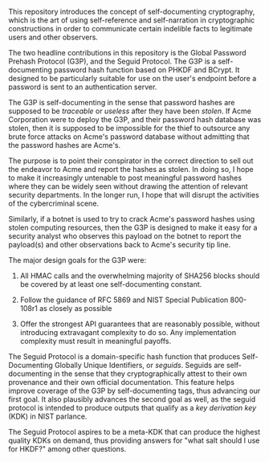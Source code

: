 This repository introduces the concept of self-documenting cryptography, which is the art of using self-reference and self-narration in cryptographic constructions in order to communicate certain indelible facts to legitimate users and other observers.

The two headline contributions in this repository is the Global Password Prehash Protocol (G3P), and the Seguid Protocol. The G3P is a self-documenting password hash function based on PHKDF and BCrypt. It designed to be particularly suitable for use on the user's endpoint before a password is sent to an authentication server.

The G3P is self-documenting in the sense that password hashes are supposed to be _traceable_ or _useless_ after they have been _stolen_. If Acme Corporation were to deploy the G3P, and their password hash database was stolen, then it is supposed to be impossible for the thief to outsource any brute force attacks on Acme's password database without admitting that the password hashes are Acme's.

The purpose is to point their conspirator in the correct direction to sell out the endeavor to Acme and report the hashes as stolen. In doing so, I hope to make it increasingly untenable to post meaningful password hashes where they can be widely seen without drawing the attention of relevant security departments. In the longer run, I hope that will disrupt the activities of the cybercriminal scene.

Similarly, if a botnet is used to try to crack Acme's password hashes using stolen computing resources, then the G3P is designed to make it easy for a security analyst who observes this payload on the botnet to report the payload(s) and other observations back to Acme's security tip line.

The major design goals for the G3P were:

1. All HMAC calls and the overwhelming majority of SHA256 blocks should be covered by at least one self-documenting constant.

2. Follow the guidance of RFC 5869 and NIST Special Publication 800-108r1 as closely as possible

3. Offer the strongest API guarantees that are reasonably possible, without introducing extravagant complexity to do so.  Any implementation complexity must result in meaningful payoffs.

The Seguid Protocol is a domain-specific hash function that produces Self-Documenting Globally Unique Identifiers, or _seguids_.  Seguids are self-documenting in the sense that they cryptographically attest to their own provenance and their own official documentation. This feature helps improve coverage of the G3P by self-documenting tags, thus advancing our first goal. It also plausibly advances the second goal as well, as the seguid protocol is intended to produce outputs that qualify as a _key derivation key_ (KDK) in NIST parlance.

The Seguid Protocol aspires to be a meta-KDK that can produce the highest quality KDKs on demand, thus providing answers for "what salt should I use for HKDF?" among other questions.
